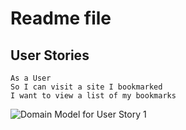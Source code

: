 # Readme file

## User Stories

```
As a User
So I can visit a site I bookmarked
I want to view a list of my bookmarks
```

![Domain Model for User Story 1](https://github.com/djlonboy/bookmark_manager_RS/blob/master/bookmark_user_story1.jpg)
